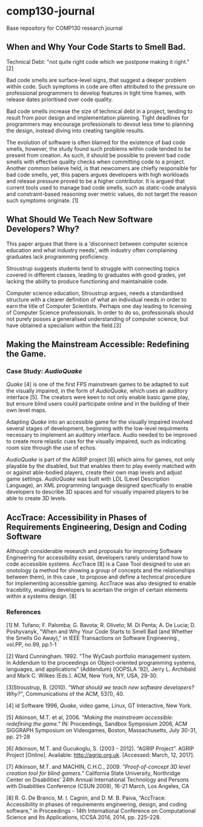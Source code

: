 # comp130-journal
Base repository for COMP130 research journal

## When and Why Your Code Starts to Smell Bad.

Technical Debt: "not quite right code which we postpone making it right." [2]

Bad code smells are surface-level signs, that suggest a deeper problem within code. Such symptoms in code are often attributed to the pressure on professional programmers to develop features in tight time frames, with release dates prioritised over code quality. 

Bad code smells increase the size of technical debt in a project, tending to result from poor design and implementation planning. Tight deadlines for programmers may encourage professionals to devout less time to planning the design, instead diving into creating tangible results.

The evolution of software is often blamed for the existence of bad code smells, however, the study found such problems within code tended to be present from creation. As such, it should be possible to prevent bad code smells with effective quality checks when committing code to a project. Another common believe held, is that newcomers are chiefly responsible for bad code smells, yet, this papers argues developers with high workloads and release pressure proved to be a higher contributor. It is argued that current tools used to manage bad code smells, such as static-code analysis and constraint-based reasoning over metric values, do not target the reason such symptoms originate. [1]

## What Should We Teach New Software Developers? Why?

This paper argues that there is a 'disconnect between computer science education and what industry needs', with industry often complaining graduates lack programming proficiency. 

Stroustrup suggests students tend to struggle with connecting topics covered in different classes, leading to graduates with good grades, yet lacking the ability to produce functioning and maintainable code. 

Computer science education, Stroustrup argues, needs a standardised structure with a clearer definition of what an individual needs in order to earn the title of Computer Scientists. Perhaps one day leading to licensing of Computer Science professionals. In order to do so, professionals should not purely posses a generalised understanding of computer science, but have obtained a specialism within the field.[3]

## Making the Mainstream Accessible: Redefining the Game. 
### Case Study: _AudioQuake_

_Quake_ [4] is one of the first FPS mainstream games to be adapted to suit the visually impaired, in the form of _AudioQuake_,  which uses an auditory interface [5]. The creators were keen to not only enable basic game play, but ensure blind users could participate online and in the building of their own level maps.

Adapting _Quake_ into an accessible game for the visually impaired involved several stages of development, beginning with the low-level requirments necessary to implement an auditory interface. Audio needed to be improved to create more relastic cues for the visually impaired, such as indicating room size through the use of echos. 

_AudioQuake_ is part of the AGRIP project [6] which aims for games, not only playable by the disabled, but that enables them to play evenly matched with or against able-bodied players, create their own map levels and adjust game settings. _AudioQuake_ was built with LDL (Level Description Language), an XML programming language designed specfically to enable developers to describe 3D spaces and for visually impaired players to be able to create 3D levels.

## AccTrace: Accessibility in Phases of Requirements Engineering, Design and Coding Software

Although considerable research and proposals for improving Software Engineering for accessibility exsist, developers rarely understand how to code accessible systems. AccTrace [8] is a Case Tool designed to use an onotology (a method for showing a group of concepts and the relationships between them), in this case , to propose and define a technical procedure for implementing accessible gaming. AccTrace was also designed to enable tracebility, enabling developers to acertain the origin of certain elements within a systems design. [8]

### References

[1] M. Tufano; F. Palomba; G. Bavota; R. Oliveto; M. Di Penta; A. De Lucia; D. Poshyvanyk, "When and Why Your Code Starts to Smell Bad (and Whether the Smells Go Away)," in IEEE Transactions on Software Engineering , vol.PP, no.99, pp.1-1

[2] Ward Cunningham. 1992. "The WyCash portfolio management system. In Addendum to the proceedings on Object-oriented programming systems, languages, and applications" (Addendum) (OOPSLA '92), Jerry L. Archibald and Mark C. Wilkes (Eds.). ACM, New York, NY, USA, 29-30.

[3]Stroustrup, B. (2010). _"What should we teach new software developers? Why?"_, Communications of the ACM, 53(1), 40.

[4] id Software 1996, _Quake_, video game, Linux, GT Interactive, New York. 

[5] Atkinson, M.T. et al, 2006. _"Making the mainstream accessible: redefining the game."_ IN: Proceedings, Sandbox Symposium 2006, ACM SIGGRAPH Symposium on Videogames, Boston, Massachusetts, July 30-31, pp. 21-28

[6] Atkinson, M.T. and Gucukoglu, S. (2003 - 2012). “AGRIP Project”. AGRIP Project [Online]. Available: http://agrip.org.uk. [Accessed: March, 12, 2017].

[7]	Atkinson, M.T. and MACHIN, C.H.C., 2009. _"Proof-of-concept 3D level creation tool for blind gamers."_ California State University, Northridge Center on Disabilities' 24th Annual International Technology and Persons with Disabilities Conference (CSUN 2009), 16-21 March, Los Angeles, CA

[8] R. G. De Branco, M. I. Cagnin, and D. M. B. Paiva, “AccTrace: Accessibility in phases of requirements engineering, design, and coding software,” in Proceedings - 14th International Conference on Computational Science and Its Applications, ICCSA 2014, 2014, pp. 225–228.
